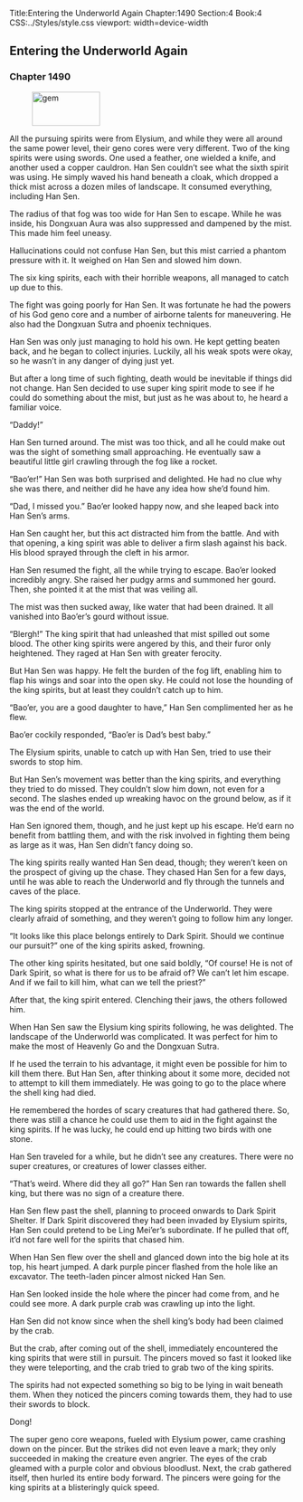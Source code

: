 Title:Entering the Underworld Again 
Chapter:1490 
Section:4 
Book:4 
CSS:../Styles/style.css 
viewport: width=device-width
  
## Entering the Underworld Again
### Chapter 1490
  
<figure>
	<img src="../Images/gem.gif" alt="gem" id="gem" width="120" height="60" />
</figure>
  

  
All the pursuing spirits were from Elysium, and while they were all around the same power level, their geno cores were very different. Two of the king spirits were using swords. One used a feather, one wielded a knife, and another used a copper cauldron. Han Sen couldn’t see what the sixth spirit was using. He simply waved his hand beneath a cloak, which dropped a thick mist across a dozen miles of landscape. It consumed everything, including Han Sen.

The radius of that fog was too wide for Han Sen to escape. While he was inside, his Dongxuan Aura was also suppressed and dampened by the mist. This made him feel uneasy.

Hallucinations could not confuse Han Sen, but this mist carried a phantom pressure with it. It weighed on Han Sen and slowed him down.

The six king spirits, each with their horrible weapons, all managed to catch up due to this.

The fight was going poorly for Han Sen. It was fortunate he had the powers of his God geno core and a number of airborne talents for maneuvering. He also had the Dongxuan Sutra and phoenix techniques.

Han Sen was only just managing to hold his own. He kept getting beaten back, and he began to collect injuries. Luckily, all his weak spots were okay, so he wasn’t in any danger of dying just yet.

But after a long time of such fighting, death would be inevitable if things did not change. Han Sen decided to use super king spirit mode to see if he could do something about the mist, but just as he was about to, he heard a familiar voice.

“Daddy!”

Han Sen turned around. The mist was too thick, and all he could make out was the sight of something small approaching. He eventually saw a beautiful little girl crawling through the fog like a rocket.

“Bao’er!” Han Sen was both surprised and delighted. He had no clue why she was there, and neither did he have any idea how she’d found him.

“Dad, I missed you.” Bao’er looked happy now, and she leaped back into Han Sen’s arms.

Han Sen caught her, but this act distracted him from the battle. And with that opening, a king spirit was able to deliver a firm slash against his back. His blood sprayed through the cleft in his armor.

Han Sen resumed the fight, all the while trying to escape. Bao’er looked incredibly angry. She raised her pudgy arms and summoned her gourd. Then, she pointed it at the mist that was veiling all.

The mist was then sucked away, like water that had been drained. It all vanished into Bao’er’s gourd without issue.

“Blergh!” The king spirit that had unleashed that mist spilled out some blood. The other king spirits were angered by this, and their furor only heightened. They raged at Han Sen with greater ferocity.

But Han Sen was happy. He felt the burden of the fog lift, enabling him to flap his wings and soar into the open sky. He could not lose the hounding of the king spirits, but at least they couldn’t catch up to him.

“Bao’er, you are a good daughter to have,” Han Sen complimented her as he flew.

Bao’er cockily responded, “Bao’er is Dad’s best baby.”

The Elysium spirits, unable to catch up with Han Sen, tried to use their swords to stop him.

But Han Sen’s movement was better than the king spirits, and everything they tried to do missed. They couldn’t slow him down, not even for a second. The slashes ended up wreaking havoc on the ground below, as if it was the end of the world.

Han Sen ignored them, though, and he just kept up his escape. He’d earn no benefit from battling them, and with the risk involved in fighting them being as large as it was, Han Sen didn’t fancy doing so.

The king spirits really wanted Han Sen dead, though; they weren’t keen on the prospect of giving up the chase. They chased Han Sen for a few days, until he was able to reach the Underworld and fly through the tunnels and caves of the place.

The king spirits stopped at the entrance of the Underworld. They were clearly afraid of something, and they weren’t going to follow him any longer.

“It looks like this place belongs entirely to Dark Spirit. Should we continue our pursuit?” one of the king spirits asked, frowning.

The other king spirits hesitated, but one said boldly, “Of course! He is not of Dark Spirit, so what is there for us to be afraid of? We can’t let him escape. And if we fail to kill him, what can we tell the priest?”

After that, the king spirit entered. Clenching their jaws, the others followed him.

When Han Sen saw the Elysium king spirits following, he was delighted. The landscape of the Underworld was complicated. It was perfect for him to make the most of Heavenly Go and the Dongxuan Sutra.

If he used the terrain to his advantage, it might even be possible for him to kill them there. But Han Sen, after thinking about it some more, decided not to attempt to kill them immediately. He was going to go to the place where the shell king had died.

He remembered the hordes of scary creatures that had gathered there. So, there was still a chance he could use them to aid in the fight against the king spirits. If he was lucky, he could end up hitting two birds with one stone.

Han Sen traveled for a while, but he didn’t see any creatures. There were no super creatures, or creatures of lower classes either.

“That’s weird. Where did they all go?” Han Sen ran towards the fallen shell king, but there was no sign of a creature there.

Han Sen flew past the shell, planning to proceed onwards to Dark Spirit Shelter. If Dark Spirit discovered they had been invaded by Elysium spirits, Han Sen could pretend to be Ling Mei’er’s subordinate. If he pulled that off, it’d not fare well for the spirits that chased him.

When Han Sen flew over the shell and glanced down into the big hole at its top, his heart jumped. A dark purple pincer flashed from the hole like an excavator. The teeth-laden pincer almost nicked Han Sen.

Han Sen looked inside the hole where the pincer had come from, and he could see more. A dark purple crab was crawling up into the light.

Han Sen did not know since when the shell king’s body had been claimed by the crab.

But the crab, after coming out of the shell, immediately encountered the king spirits that were still in pursuit. The pincers moved so fast it looked like they were teleporting, and the crab tried to grab two of the king spirits.

The spirits had not expected something so big to be lying in wait beneath them. When they noticed the pincers coming towards them, they had to use their swords to block.

Dong!

The super geno core weapons, fueled with Elysium power, came crashing down on the pincer. But the strikes did not even leave a mark; they only succeeded in making the creature even angrier. The eyes of the crab gleamed with a purple color and obvious bloodlust. Next, the crab gathered itself, then hurled its entire body forward. The pincers were going for the king spirits at a blisteringly quick speed.